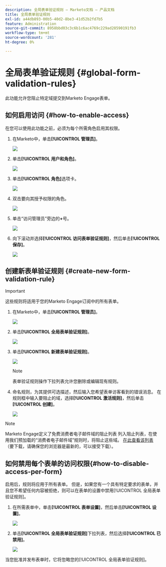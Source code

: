 ```yaml
---
description: 全局表单验证规则 — Marketo文档 — 产品文档
title: 全局表单验证规则
exl-id: a44db893-00b5-40d2-8be3-41d52b2fd7b5
feature: Administration
source-git-commit: 8958bbd03c3c6b1c6ac4769c229ad28590191fb3
workflow-type: tm+mt
source-wordcount: '281'
ht-degree: 0%

---
```


# 全局表单验证规则 {#global-form-validation-rules}

此功能允许您阻止特定域提交到Marketo Engage表单。

## 如何启用访问 {#how-to-enable-access}

在您可以使用此功能之前，必须为每个所需角色启用其权限。

1. 在Marketo中，单击&#x200B;**[!UICONTROL 管理员]**。

   ![](assets/global-form-validation-rules-1.png)

1. 单击&#x200B;**[!UICONTROL 用户和角色]**。

   ![](assets/global-form-validation-rules-2.png)

1. 单击&#x200B;**[!UICONTROL 角色]**&#x200B;选项卡。

   ![](assets/global-form-validation-rules-3.png)

1. 双击要向其授予权限的角色。

   ![](assets/global-form-validation-rules-4.png)

1. 单击“访问管理员”旁边的&#x200B;**+**&#x200B;号。

   ![](assets/global-form-validation-rules-5.png)

1. 向下滚动并选择&#x200B;**[!UICONTROL 访问表单验证规则]**，然后单击&#x200B;**[!UICONTROL 保存]**。

   ![](assets/global-form-validation-rules-6.png)

## 创建新表单验证规则 {#create-new-form-validation-rule}

>[!IMPORTANT]
>
>这些规则将适用于您的Marketo Engage订阅中的所有表单。

1. 在Marketo中，单击&#x200B;**[!UICONTROL 管理员]**。

   ![](assets/global-form-validation-rules-7.png)

1. 单击&#x200B;**[!UICONTROL 全局表单验证规则]**。

   ![](assets/global-form-validation-rules-8.png)

1. 单击&#x200B;**[!UICONTROL 新建表单验证规则]**。

   ![](assets/global-form-validation-rules-9.png)

   >[!NOTE]
   >
   >表单验证规则操作下拉列表允许您删除或编辑现有规则。

1. 命名规则，为其提供可选描述，然后输入您希望表单访客看到的错误消息。 在规则框中输入要阻止的域，选择&#x200B;**[!UICONTROL 激活规则]**，然后单击&#x200B;**[!UICONTROL 创建]**。

   ![](assets/global-form-validation-rules-10.png)

>[!NOTE]
>
>Marketo Engage定义了免费消费者电子邮件域的阻止列表 列入阻止列表，在使用我们预加载的“消费者电子邮件域”规则时，将阻止这些域。 [在此查看该列表](/help/marketo/product-docs/administration/settings/assets/freemaildomains.csv)（要下载，请确保您的浏览器是最新的，可以接受下载）。

## 如何禁用每个表单的访问权限{#how-to-disable-access-per-form}

启用后，规则将应用于所有表单。 但是，如果您有一个具有特定要求的表单，并且您不希望任何内容被拒绝，则可以在表单的设置中禁用[!UICONTROL 全局表单验证规则]。

1. 在所需表单中，单击&#x200B;**[!UICONTROL 表单设置]**，然后单击&#x200B;**[!UICONTROL 设置]**。

   ![](assets/global-form-validation-rules-11.png)

1. 单击&#x200B;**[!UICONTROL 全局表单验证规则]**&#x200B;下拉列表，然后选择&#x200B;**[!UICONTROL 已禁用]**。

   ![](assets/global-form-validation-rules-12.png)

当您批准并发布表单时，它将忽略您的[!UICONTROL 全局表单验证规则]。
